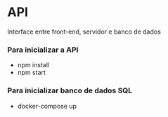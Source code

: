 # API

Interface entre front-end, servidor e banco de dados

### Para inicializar a API
- npm install
- npm start

### Para inicializar banco de dados SQL
- docker-compose up
